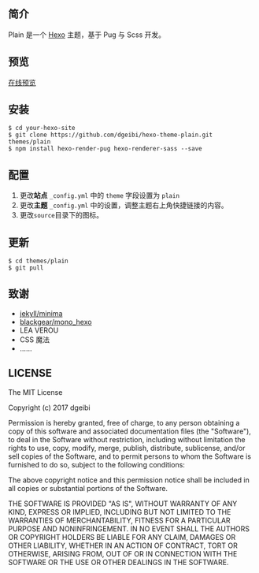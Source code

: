## 简介

Plain 是一个 [Hexo](https://hexo.io) 主题，基于 Pug 与 Scss 开发。

## 预览

[在线预览](https://blog.dgeibi.xyz)

## 安装

    $ cd your-hexo-site
    $ git clone https://github.com/dgeibi/hexo-theme-plain.git themes/plain
    $ npm install hexo-render-pug hexo-renderer-sass --save

## 配置

1. 更改**站点** `_config.yml` 中的 `theme` 字段设置为 `plain`
2. 更改**主题** `_config.yml` 中的设置，调整主题右上角快捷链接的内容。
3. 更改`source`目录下的图标。

## 更新

    $ cd themes/plain
    $ git pull

## 致谢

* [jekyll/minima](https://github.com/jekyll/minima)
* [blackgear/mono_hexo](https://github.com/blackgear/mono_hexo)
* LEA VEROU
* CSS 魔法
* ……

## LICENSE

The MIT License

Copyright (c) 2017 dgeibi

Permission is hereby granted, free of charge, to any person obtaining a copy
of this software and associated documentation files (the "Software"), to deal
in the Software without restriction, including without limitation the rights
to use, copy, modify, merge, publish, distribute, sublicense, and/or sell
copies of the Software, and to permit persons to whom the Software is
furnished to do so, subject to the following conditions:

The above copyright notice and this permission notice shall be included in
all copies or substantial portions of the Software.

THE SOFTWARE IS PROVIDED "AS IS", WITHOUT WARRANTY OF ANY KIND, EXPRESS OR
IMPLIED, INCLUDING BUT NOT LIMITED TO THE WARRANTIES OF MERCHANTABILITY,
FITNESS FOR A PARTICULAR PURPOSE AND NONINFRINGEMENT. IN NO EVENT SHALL THE
AUTHORS OR COPYRIGHT HOLDERS BE LIABLE FOR ANY CLAIM, DAMAGES OR OTHER
LIABILITY, WHETHER IN AN ACTION OF CONTRACT, TORT OR OTHERWISE, ARISING FROM,
OUT OF OR IN CONNECTION WITH THE SOFTWARE OR THE USE OR OTHER DEALINGS IN
THE SOFTWARE.
